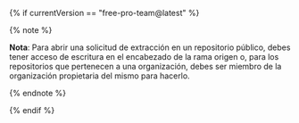 {% if currentVersion == "free-pro-team@latest" %}

{% note %}

**Nota**: Para abrir una solicitud de extracción en un repositorio público, debes tener acceso de escritura en el encabezado de la rama origen o, para los repositorios que pertenecen a una organización, debes ser miembro de la organización propietaria del mismo para hacerlo.

{% endnote %}

{% endif %}
